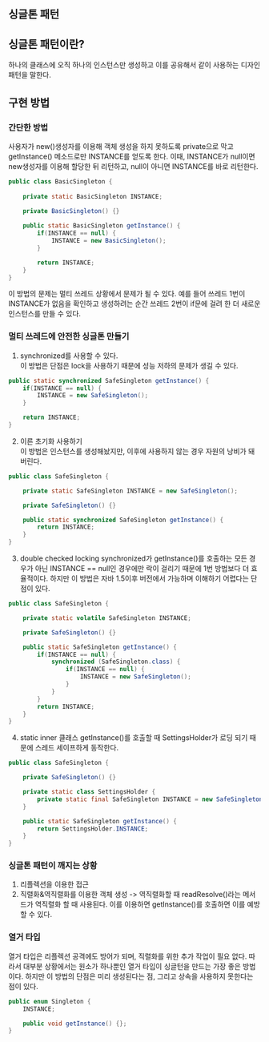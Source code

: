 ## 싱글톤 패턴

## 싱글톤 패턴이란?
   하나의 클래스에 오직 하나의 인스턴스만 생성하고 이를 공유해서 같이 사용하는 디자인 패턴을 말한다.

## 구현 방법
### 간단한 방법
사용자가 new()생성자를 이용해 객체 생성을 하지 못하도록 private으로 막고 getInstance() 메소드로만 INSTANCE를 얻도록 한다.
이때, INSTANCE가 null이면 new생성자를 이용해 할당한 뒤 리턴하고, null이 아니면 INSTANCE를 바로 리턴한다.
~~~java
public class BasicSingleton {
    
    private static BasicSingleton INSTANCE;

    private BasicSingleton() {}
    
    public static BasicSingleton getInstance() {
        if(INSTANCE == null) {
            INSTANCE = new BasicSingleton();
        }

        return INSTANCE;
    }
}
~~~

이 방법의 문제는 멀티 쓰레드 상황에서 문제가 될 수 있다. 예를 들어 쓰레드 1번이 INSTANCE가 없음을 확인하고 생성하려는 순간 쓰레드 2번이 if문에 걸려
한 더 새로운 인스턴스를 만들 수 있다.

### 멀티 쓰레드에 안전한 싱글톤 만들기
1. synchronized를 사용할 수 있다.<br>
이 방법은 단점은 lock을 사용하기 때문에 성능 저하의 문제가 생길 수 있다. 
~~~java
public static synchronized SafeSingleton getInstance() {
    if(INSTANCE == null) {
        INSTANCE = new SafeSingleton();
    }

    return INSTANCE;
}
~~~

2. 이른 초기화 사용하기 <br>
이 방법은 인스턴스를 생성해놨지만, 이후에 사용하지 않는 경우 자원의 낭비가 돼버린다.
~~~java
public class SafeSingleton {

    private static SafeSingleton INSTANCE = new SafeSingleton();

    private SafeSingleton() {}

    public static synchronized SafeSingleton getInstance() {
        return INSTANCE;
    }
}
~~~

3. double checked locking
synchronized가 getInstance()를 호출하는 모든 경우가 아닌 INSTANCE == null인 경우에만 락이 걸리기 때문에 1번 방법보다
더 효율적이다. 하지만 이 방법은 자바 1.5이후 버전에서 가능하며 이해하기 어렵다는 단점이 있다.
~~~java
public class SafeSingleton {

    private static volatile SafeSingleton INSTANCE;

    private SafeSingleton() {}

    public static SafeSingleton getInstance() {
        if(INSTANCE == null) {
            synchronized (SafeSingleton.class) {
                if(INSTANCE == null) {
                    INSTANCE = new SafeSingleton();
                }
            }
        }
        return INSTANCE;
    }
}
~~~

4. static inner 클래스
getInstance()를 호출할 때 SettingsHolder가 로딩 되기 때문에 스레드 세이프하게 동작한다. 
~~~java
public class SafeSingleton {

    private SafeSingleton() {}

    private static class SettingsHolder {
        private static final SafeSingleton INSTANCE = new SafeSingleton();
    }

    public static SafeSingleton getInstance() {
        return SettingsHolder.INSTANCE;
    }
}
~~~

### 싱글톤 패턴이 깨지는 상황
1. 리플렉션을 이용한 접근
2. 직렬화&역직렬화를 이용한 객체 생성
 -> 역직렬화할 때 readResolve()라는 메서드가 역직렬화 할 때 사용된다. 이를 이용하면 getInstance()를 호출하면 이를 예방할 수 있다.


### 열거 타입
열거 타입은 리플렉션 공격에도 방어가 되며, 직렬화를 위한 추가 작업이 필요 없다. 따라서 대부분 상황에서는 원소가 하나뿐인 열거 타입이
싱글턴을 만드는 가장 좋은 방법이다. 하지만 이 방법의 단점은 미리 생성된다는 점, 그리고 상속을 사용하지 못한다는 점이 있다.
~~~java
public enum Singleton {
    INSTANCE;

    public void getInstance() {};
}

~~~
